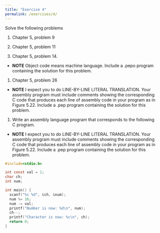 ```yaml
---
title: "Exercise 4"
permalink: /exercises/4/
---
```


Solve the following problems

1. Chapter 5, problem 9

1. Chapter 5, problem 11

1. Chapter 5, problem 14.
  * **NOTE** Object code means machine language. Include a .pepo program
    containing the solution for this problem.

1. Chapter 5, problem 26
  * **NOTE** I expect you to do LINE-BY-LINE LITERAL TRANSLATION. Your assembly
    program must include comments showing the corresponding C code that produces
    each line of assembly code in your program as in Figure 5.22. Include a .pep
    program containing the solution for this problem.

1. Write an assembly language program that corresponds to the following C
   program.
  * **NOTE** I expect you to do LINE-BY-LINE LITERAL TRANSLATION. Your assembly
    program must include comments showing the corresponding C code that produces
    each line of assembly code in your program as in Figure 5.22. Include a .pep
    program containing the solution for this problem.

``` c
#include<stdio.h>

int const val = 1;
char ch;
int num;

int main() {
  scanf("%c %d", &ch, &num);
  num %= 16;
  num -= val;
  printf("Number is now: %d\n", num);
  ch--;
  printf("Character is now: %c\n", ch);
  return 0;
}
```
